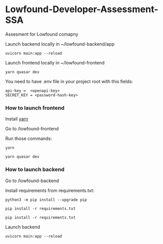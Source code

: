 # Lowfound-Developer-Assessment-SSA
Assesment for Lowfound comapny

Launch backend locally in ~/lowfound-backend/app
```
uvicorn main:app --reload
```

Launch frontend locally in ~/lowfound-frontend
```
yarn quasar dev
```

You need to have .env file in your project root with this fields:
```
api-key =  <openapi-key>
SECRET_KEY = <password-hash-key>
```
### How to launch frontend

Install [yarn](https://classic.yarnpkg.com/en/docs/install#windows-stable)

Go to /lowfound-frontend

Run those commands: 

```
yarn
```

```
yarn quasar dev
```
### How to launch backend

Go to /lowfound-backend

Install requirements from  requirements.txt:

```
python3 -m pip install --upgrade pip
```

```
pip install -r requirements.txt
```


```
pip install -r requirements.txt
```
Launch backend
```
uvicorn main:app --reload
```
